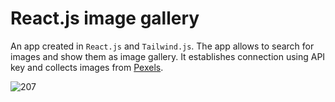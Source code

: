 # React.js image gallery

An app created in `React.js` and `Tailwind.js`. The app allows to search for images and show them as image gallery. It establishes connection using API key and collects images from [Pexels](https://www.pexels.com/pl-pl/).



![207](https://github.com/Martinson1252/React.js_Image_Gallery/assets/39278140/ce89c62b-dc95-4e8d-9621-8a1bb007c7a5)

